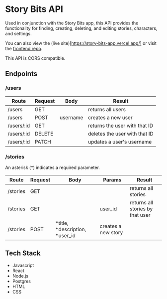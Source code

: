 # Story Bits API

Used in conjunction with the Story Bits app, this API provides the functionality for finding, creating, deleting, and editing stories, characters, and settings.

You can also view the (live site)[https://story-bits-app.vercel.app/] or visit the [frontend repo](https://github.com/kayleidoscope/story-bits-app).

This API is CORS compatible.

## Endpoints

### /users

Route | Request | Body | Result
----- | ------- | ------ | ------
/users | GET | | returns all users
/users | POST | username | creates a new user
/users/:id | GET | | returns the user with that ID
/users/:id | DELETE | | deletes the user with that ID
/users/:id | PATCH | | updates a user's username

### /stories

An asterisk (*) indicates a required parameter.

Route | Request | Body | Params | Result
----- | ------- | ---- | ------ | ------
/stories | GET | | | returns all stories
/stories | GET | | user_id | returns all stories by that user
/stories | POST | *title, *description, *user_id | creates a new story

## Tech Stack

* Javascript
* React
* Node.js
* Postgres
* HTML
* CSS
